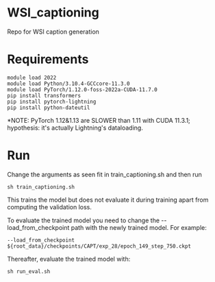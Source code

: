 # WSI_captioning
Repo for WSI caption generation

# Requirements

```
module load 2022
module load Python/3.10.4-GCCcore-11.3.0
module load PyTorch/1.12.0-foss-2022a-CUDA-11.7.0
pip install transformers
pip install pytorch-lightning
pip install python-dateutil 
```

*NOTE: PyTorch 1.12&1.13 are SLOWER than 1.11 with CUDA 11.3.1; hypothesis: it's actually Lightning's dataloading.

# Run 

Change the arguments as seen fit in train_captioning.sh and then run
```
sh train_captioning.sh
```

This trains the model but does not evaluate it during training apart from computing the validation loss.

To evaluate the trained model you need to change the --load_from_checkpoint path with the newly trained model.
For example:

```
--load_from_checkpoint ${root_data}/checkpoints/CAPT/exp_28/epoch_149_step_750.ckpt
```

Thereafter, evaluate the trained model with:

```
sh run_eval.sh
```
